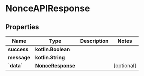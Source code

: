 # NonceAPIResponse

## Properties

| Name         | Type                                  | Description | Notes       |
| ------------ | ------------------------------------- | ----------- | ----------- |
| **success**  | **kotlin.Boolean**                    |             |             |
| **message**  | **kotlin.String**                     |             |             |
| **\`data\`** | [**NonceResponse**](nonceresponse.md) |             | \[optional] |
